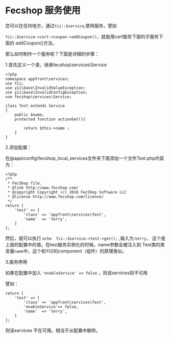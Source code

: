 Fecshop 服务使用
================


您可以在任何地方，通过`Yii::$service`,使用服务，譬如

`Yii::$service->cart->coupon->addCoupon()`，就是用cart服务下面的子服务下面的
addCoupon()方法。

那么如何制作一个服务呢？下面是详细的步骤：

1.首先定义一个类，继承fecshop\services\Service

```
<?php
namespace appfront\services;
use Yii;
use yii\base\InvalidValueException;
use yii\base\InvalidConfigException;
use fecshop\services\Service;

class Test extends Service
{
	public $name;
	protected function actionGet(){
		
		return $this->name ;
	}
}

```

2.添加配置：

在@app\config\fecshop_local_services文件夹下面添加一个文件Test.php内容为：

```
<?php
/**
 * FecShop file.
 * @link http://www.fecshop.com/
 * @copyright Copyright (c) 2016 FecShop Software LLC
 * @license http://www.fecshop.com/license/
 */
return [
	'test' => [
		'class' => 'appfront\services\Test',
		'name'  => 'terry',
	]
];
```

然后，就可以执行
`echo  Yii::$service->test->get();` ,输入为:`terry`，
这个是上面的配置中的值，在test服务实例化的时候，name参数会被注入到
Test类的类变量`name`中，这个和Yii2的component（组件）的原理类似。

3.服务停用

如果在配置中加入 ` 'enableService' => false ` ，则该services将不可用

譬如：

```
return [
	'test' => [
		'class' => 'appfront\services\Test',
        'enableService'=> false,
		'name'  => 'terry',
	]
];
```

则该services 不在可用。相当于从配置中删除。



















